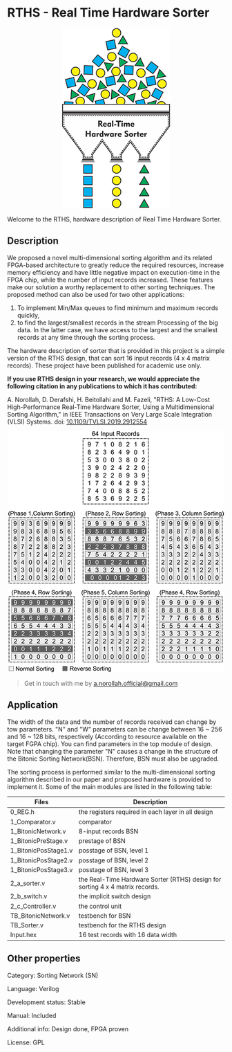 RTHS - Real Time Hardware Sorter
=============================

<p align="center">
  <img src="https://github.com/amin-norollah/RTHS/blob/master/RTHS-logo.png" alt="realtime hardware sorter">
</p>

Welcome to the RTHS, hardware description of Real Time Hardware Sorter.


Description
------------
We proposed a novel multi-dimensional sorting algorithm and its related FPGA-based
architecture to greatly reduce the required resources, increase memory efficiency and
have little negative impact on execution-time in the FPGA chip, while the number of input records increased.
These features make our solution a worthy replacement to other sorting techniques.
The proposed method can also be used for two other applications:
1) To implement Min/Max queues to find minimum and maximum records quickly,
2) to find the largest/smallest records in the stream Processing of the big data.
In the latter case, we have access to the largest and the smallest records at any time through the sorting process.

The hardware description of sorter that is provided in this project is a simple version of the RTHS design, that can sort 16 input records (4 x 4 matrix records). These project have been published for academic use only.

**If you use RTHS design in your research, we would appreciate the following citation in any publications to which it has contributed:**

A. Norollah, D. Derafshi, H. Beitollahi and M. Fazeli, "RTHS: A Low-Cost High-Performance Real-Time Hardware Sorter, Using a Multidimensional Sorting Algorithm," in IEEE Transactions on Very Large Scale Integration (VLSI) Systems.
doi: [10.1109/TVLSI.2019.2912554](https://doi.org/10.1109/TVLSI.2019.2912554)

<p align="center">
  <img src="https://github.com/amin-norollah/RTHS/blob/master/Multi-Dimensional-Sorting-Algorithm.png" alt="THE MULTIDIMENSIONAL SORTING ALGORITHM">
</p>

 >Get in touch with me by [a.norollah.official@gmail.com](mailto:a.norollah.official@gmail.com)

Application
------------
The width of the data and the number of records received can change by tow parameters. "N" and "W" parameters can be change between 16 ~ 256 and 16 ~ 128 bits, respectively 
(According to resource available on the target FGPA chip). You can find parameters in the top module of design.
Note that changing the parameter "N" causes a change in the structure of the Bitonic Sorting Network(BSN). Therefore, BSN must also be upgraded.

The sorting process is performed similar to the multi-dimensional sorting algorithm described in our paper and proposed hardware is provided to implement it.
Some of the main modules are listed in the following table:

Files | Description
--- | ---
0_REG.h | the registers required in each layer in all design
1_Comparator.v | comparator
1_BitonicNetwork.v | 8-input records BSN
1_BitonicPreStage.v | prestage of BSN
1_BitonicPosStage1.v | posstage of BSN, level 1
1_BitonicPosStage2.v | posstage of BSN, level 2
1_BitonicPosStage3.v | posstage of BSN, level 3
2_a_sorter.v | the Real-Time Hardware Sorter (RTHS) design for sorting 4 x 4 matrix records.
2_b_switch.v | the implicit switch design
2_c_Controller.v | the control unit
TB_BitonicNetwork.v | testbench for BSN
TB_Sorter.v | testbench for the RTHS design
Input.hex | 16 test records with 16 data width

Other properties
------------
Category: Sorting Network (SN)

Language: Verilog

Development status: Stable

Manual: Included

Additional info: Design done, FPGA proven

License: GPL






